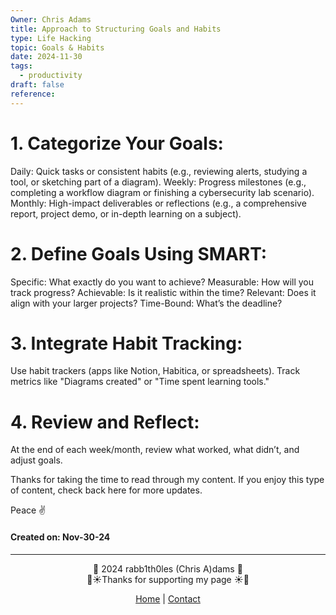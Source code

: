 ```yaml
---
Owner: Chris Adams
title: Approach to Structuring Goals and Habits
type: Life Hacking
topic: Goals & Habits
date: 2024-11-30
tags:
  - productivity
draft: false
reference:
---
```

# 1. Categorize Your Goals:

Daily: Quick tasks or consistent habits (e.g., reviewing alerts, studying a tool, or sketching part of a diagram).
Weekly: Progress milestones (e.g., completing a workflow diagram or finishing a cybersecurity lab scenario).
Monthly: High-impact deliverables or reflections (e.g., a comprehensive report, project demo, or in-depth learning on a subject).

# 2. Define Goals Using SMART:

Specific: What exactly do you want to achieve?
Measurable: How will you track progress?
Achievable: Is it realistic within the time?
Relevant: Does it align with your larger projects?
Time-Bound: What’s the deadline?

# 3. Integrate Habit Tracking:

Use habit trackers (apps like Notion, Habitica, or spreadsheets).
Track metrics like "Diagrams created" or "Time spent learning tools."

# 4. Review and Reflect:

At the end of each week/month, review what worked, what didn’t, and adjust goals.


<div class="neon-line"></div>

Thanks for taking the time to read through my content. If you enjoy this type of content, check back here for more updates. 

Peace ✌️

#### Created on: Nov-30-24
---



<div style="text-align: center;">
	<div class="gradient-text">👾 2024 rabb1th0les (Chris A)dams 👾</div> 
	🌴☀Thanks for supporting my page ☀🌴
	<nav>
		<ul style="list-style: none; padding: 0;">
			<div style="text-align: center;">
				<li><a href="index.html">Home</a> | <a href="Contact.html">Contact</a></li>
			</div>
		</ul>
	</nav>	
</div>
